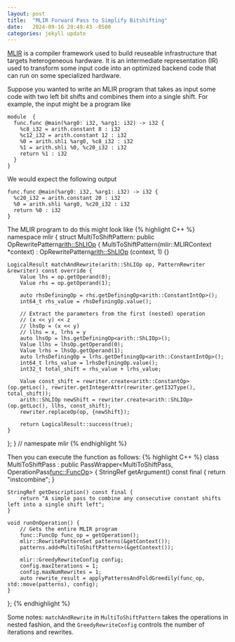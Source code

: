 ```yaml
---
layout: post
title:  "MLIR Forward Pass to Simplify Bitshifting"
date:   2024-09-16 20:49:43 -0500
categories: jekyll update
---
```


[MLIR][mlir] is a compiler framework used to build reuseable infrastructure that targets heterogeneous hardware. It is an intermediate representation (IR) used to transform some input code into an optimized backend code that can run on some specialized hardware. 

Suppose you wanted to write an MLIR program that takes as input some code with two left bit shifts and combines them into a single shift. For example, the input might be a program like
```
module  {
  func.func @main(%arg0: i32, %arg1: i32) -> i32 {
    %c8_i32 = arith.constant 8 : i32
    %c12_i32 = arith.constant 12 : i32
    %0 = arith.shli %arg0, %c8_i32 : i32
    %1 = arith.shli %0, %c20_i32 : i32
    return %1 : i32
  }
}
```
We would expect the following output
```
func.func @main(%arg0: i32, %arg1: i32) -> i32 {
  %c20_i32 = arith.constant 20 : i32
  %0 = arith.shli %arg0, %c20_i32 : i32
  return %0 : i32
}
```
The MLIR program to do this might look like
{% highlight C++ %}
namespace mlir {
struct MultiToShiftPattern: public OpRewritePattern<arith::ShLIOp> {
    MultiToShiftPattern(mlir::MLIRContext *context) : OpRewritePattern<arith::ShLIOp> (context, 1) {}

    LogicalResult matchAndRewrite(arith::ShLIOp op, PatternRewriter &rewriter) const override {
        Value lhs = op.getOperand(0);
        Value rhs = op.getOperand(1);

        auto rhsDefiningOp = rhs.getDefiningOp<arith::ConstantIntOp>();
        int64_t rhs_value = rhsDefiningOp.value();

        // Extract the parameters from the first (nested) operation
        // (x << y) << z
        // lhsOp = (x << y)
        // llhs = x, lrhs = y
        auto lhsOp = lhs.getDefiningOp<arith::ShLIOp>();
        Value llhs = lhsOp.getOperand(0);
        Value lrhs = lhsOp.getOperand(1);
        auto lrhsDefiningOp = lrhs.getDefiningOp<arith::ConstantIntOp>();
        int64_t lrhs_value = lrhsDefiningOp.value();
        int32_t total_shift = rhs_value + lrhs_value;

        Value const_shift = rewriter.create<arith::ConstantOp>(op.getLoc(), rewriter.getIntegerAttr(rewriter.getI32Type(), total_shift));
        arith::ShLIOp newShift = rewriter.create<arith::ShLIOp>(op.getLoc(), llhs, const_shift);
        rewriter.replaceOp(op, {newShift});

        return LogicalResult::success(true);
    }
};
} // namespate mlir
{% endhighlight %}

Then you can execute the function as follows:
{% highlight C++ %}
class MultiToShiftPass : public PassWrapper<MultiToShiftPass, OperationPass<func::FuncOp>> {
    StringRef getArgument() const final {
        return "instcombine";
    }

    StringRef getDescription() const final {
        return "A simple pass to combine any consecutive constant shifts left into a single shift left";
    }

    void runOnOperation() {
        // Gets the entire MLIR program
        func::FuncOp func_op = getOperation();
        mlir::RewritePatternSet patterns(&getContext());
        patterns.add<MultiToShiftPattern>(&getContext());

        mlir::GreedyRewriteConfig config;
        config.maxIterations = 1;
        config.maxNumRewrites = 1;
        auto rewrite_result = applyPatternsAndFoldGreedily(func_op, std::move(patterns), config);
    }
};
{% endhighlight %}

Some notes: `matchAndRewrite` in `MultiToShiftPattern` takes the operations in nested fashion, and the `GreedyRewriteConfig` controls the number of iterations and rewrites.

[mlir]: https://mlir.llvm.org
